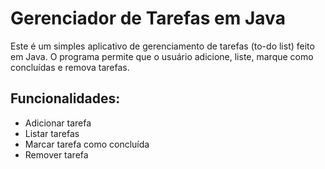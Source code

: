 # Gerenciador de Tarefas em Java

Este é um simples aplicativo de gerenciamento de tarefas (to-do list) feito em Java. O programa permite que o usuário adicione, liste, marque como concluídas e remova tarefas.

## Funcionalidades:
- Adicionar tarefa
- Listar tarefas
- Marcar tarefa como concluída
- Remover tarefa

